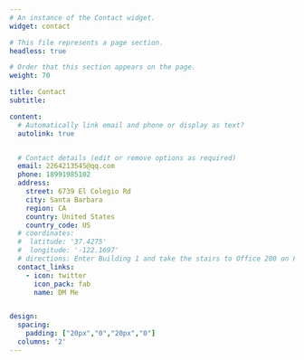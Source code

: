 ```yaml
---
# An instance of the Contact widget.
widget: contact

# This file represents a page section.
headless: true

# Order that this section appears on the page.
weight: 70

title: Contact
subtitle:

content:
  # Automatically link email and phone or display as text?
  autolink: true


  # Contact details (edit or remove options as required)
  email: 2264213545@qq.com
  phone: 18991985102
  address:
    street: 6739 El Colegio Rd
    city: Santa Barbara
    region: CA
    country: United States
    country_code: US
  # coordinates:
  #  latitude: '37.4275'
  #  longitude: '-122.1697'
  # directions: Enter Building 1 and take the stairs to Office 200 on Floor 2
  contact_links:
    - icon: twitter
      icon_pack: fab
      name: DM Me


design:
  spacing:
    padding: ["20px","0","20px","0"]
  columns: '2'
---
```


